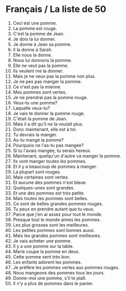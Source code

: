 # Français / La liste de 50

1. Ceci est une pomme.
2. La pomme est rouge.
3. C'est la pomme de Jean.
4. Je dois la lui donner.
5. Je donne à Jean sa pomme.
6. Il la donne à Sarah.
7. Elle nous la donne.
8. Nous lui donnons la pomme.
9. Elle ne veut pas la pomme.
10. Ils veulent me la donner.
11. Mais je ne veux pas la pomme non plus.
12. Je ne pex pas manger la pomme.
13. Ce n'est pas la mienne.
14. Mes pommes sont vertes.
15. Je ne prendrai pas la pomme rouge.
16. Veux-tu une pomme?
17. Laquelle veux-tu?
18. Je vais te donner la pomme rouge.
19. C'était la pomme de Jean.
20. Mais il a dit qu'il ne la voulait plus.
21. Donc maintenant, elle est à toi.
22. Tu devrais la manger.
23. As-tu mangé la pomme?
24. Pourquois ne l'as-tu pas mangée?
25. Si tu l'avais mangée, tu serais hereux.
26. Maintenant, quelqu'un d'autre va manger la pomme.
27. Ils vont manger toutes les pommes.
28. Et il y a beaucoup de pommes à manger.
29. La plupart sont rouges.
30. Mais certaines sont vertes.
31. Et aucune des pommes n'est bleue.
32. Quelques-unes sont grandes.
33. Et une des pommes est très petite.
34. Mais toutes les pommes sont belles.
35. Ce sont de belles grandes pommes rouges.
36. Tu peux en prendre autant que tu veux.
37. Parce que j'en ai assez pour tout le monde.
38. Presque tout le monde aimes les pommes.
39. Les plus grosses sont les meilleures.
40. Les petites pommes sont bonnes aussi.
41. Mais les grandes pommes sont meilleures.
42. Je vais acheter une pomme.
43. Il y a une pomme sur la table.
44. Marie coupe la pomme en deux.
45. Cette pomme sent très bon.
46. Les enfants adorent les pommes.
47. Je préfère les pommes vertes aux pommes rouges.
48. Nous mangeons des pommes tous les jours.
49. Donne-moi une pomme, s'il te plaît.
50. Il n'y a plus de pommes dans le panier.
